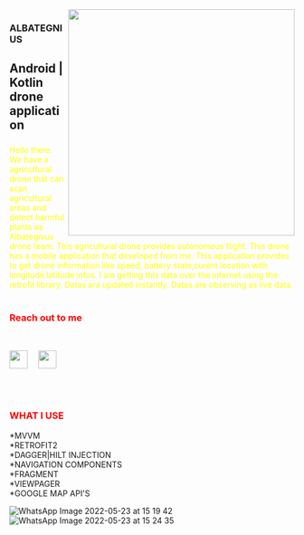 <img src = "https://media3.giphy.com/media/DuWNPF952JNyE/giphy.gif?cid=ecf05e47gerpug7k7jrchpqowotlcig5dq4ochvuv5nqvcx9&rid=giphy.gif&ct=g" align="right" width="400" height="400">

### ALBATEGNIUS

## Android | Kotlin drone application

### 
<font color="yellow" >Hello there. We have a agricultural drone that can scan agricultural areas and detect harmful plants as Albategnıus drone team. This agricultural drone provides autonomous flight.
This drone has a mobile application that developed from me. This application provides to get drone information like speed, battery state,curent location with longitude 
latitude infos. I am getting this data over the internet using the retrofit library. Datas ara updated instantly. Datas are observing as live data. 
</font>
<br> <br>
### <font color="red" >Reach out to me </font>
<br>

[<img height="32" width="32" src="https://unpkg.com/simple-icons@v6/icons/linkedin.svg" align="left"/>][linkedin]&nbsp;&nbsp;&nbsp;
[<img height="32" width="32" src="https://unpkg.com/simple-icons@v6/icons/twitter.svg"/>][twitter]

<br>
<br>

### <font color="red" > WHAT I USE </font>
*MVVM<br>
*RETROFIT2<br>
*DAGGER|HILT INJECTION<br>
*NAVIGATION COMPONENTS<br>
*FRAGMENT<br>
*VIEWPAGER<br>
*GOOGLE MAP API'S<br>

![WhatsApp Image 2022-05-23 at 15 19 42](https://user-images.githubusercontent.com/57020362/175015113-c9b590cb-a07b-49e1-aa90-d2cde5f7cedb.jpeg) <br>
![WhatsApp Image 2022-05-23 at 15 24 35](https://user-images.githubusercontent.com/57020362/175015148-091d569a-8e94-45c5-a8bc-cd532cbc5289.jpeg) 






[linkedin]: https://www.linkedin.com/in/mustafatalhasaglam/
[twitter]: https://twitter.com/Talhasaglam153




